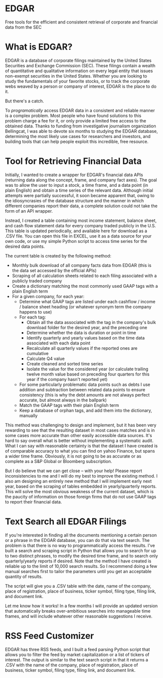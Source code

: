 # EDGAR
Free tools for the efficient and consistent retrieval of corporate and financial data from the SEC

# What is EDGAR?

EDGAR is a database of corporate filings maintained by the United States Securities and Exchange Commission (SEC). These filings contain a wealth of quantitative and qualitative information on every legal entity that issues non-exempt securities in the United States. Whether you are looking to study the fundamentals of your favorite stocks, or to track the corporate webs weaved by a person or company of interest, EDGAR is the place to do it.

But there's a catch. 

To _programatically_ access EDGAR data in a consistent and reliable manner is a complex problem. Most people who have found solutions to this problem charge a fee for it, or only provide a limited free access to the obtained data. Thanks to funding from investigative journalism organization Bellingcat, I was able to devote six months to studying the EDGAR database, determining the most likely use cases for researchers and investors, and building tools that can help people exploit this incredible, free resource.

# Tool for Retrieving Financial Data

Initially, I wanted to create a wrapper for EDGAR's financial data APIs (returning data along the concept, frame, and company fact axes). The goal was to allow the user to input a stock, a time frame, and a data point (in plain English) and obtain a time series of the relevant data. Although initial attempts were partially successful, it soon became apparent that, owing to the idiosyncrasies of the database structure and the manner in which different companies report their data, a complete solution could not take the form of an API wrapper.

Instead, I created a table containing most income statement, balance sheet, and cash flow statement data for every company traded publicly in the U.S. This table is updated periodically, and available here for download as a .CSV file. You can open this file in EXCEL, use it as a data source for your own code, or use my simple Python script to access time series for the desired data points. 

The current table is created by the following method:

  - Monthly bulk download of all company facts data from EDGAR (this is the data set accessed by the official APIs)
  - Scraping of all calculation sheets related to each filing associated with a publicly traded company
  - Create a dictionary matching the most commonly used GAAP tags with a plain English term 
  - For a given company, for each year:
    - Determine what GAAP tags are listed under each cashflow / income / balance sheet heading (or whatever synonym term the company happens to use)
    - For each tag:
      - Obtain all the data associated with the tag in the company's bulk download folder for the desired year, and the preceding one 
      - Determine whether the data is duration or point in time
      - Identify quarterly and yearly values based on the time data associated with each data point
      - Recalculate all quarterly values if the reported ones are cumulative
      - Calculate Q4 value
      - Create cleaned and sorted time series
      - Isolate the value for the considered year (or calculate trailing twelve month value based on preceding four quarters for this year if the company hasn't reported yet)
    - For some particularly problematic data points such as debts I use addition and subtraction between related data points to ensure consistency (this is why the debt amounts are not always perfect accurate, but almost always in the ballpark)
    - Match the GAAP tags with their plain English term
    - Keep a database of orphan tags, and add them into the dictionary, manually
   
This method was challenging to design and implement, but it has been very rewarding to see that the resulting dataset in most cases matches and is in some cases more accurate than other easily accessible data sources. It's hard to say overall what is better without implementing a systematic audit. What I can say with reasonable certainty is that the dataset I have created is of comparable accuracy to what you can find on yahoo Finance, but spans a wider time frame. Obviously, it is not going to be as accurate or as complete as a S&P Global or Bloomberg subscription.

But I do believe that we can get close – with your help! Please report inconsistencies to me and I will do my best to improve the existing method. I also am designing an entirely new method that I will implement early next year, based on the scraping of tables embedded in yearly/quarterly reports. This will solve the most obvious weakness of the current dataset, which is the paucity of information on those foreign firms that do not use GAAP tags to report their financial data. 

# Text Search all EDGAR Filings

If you're interested in finding all the documents mentioning a certain person or a phrase in the EDGAR database, you can do that via text search. The problem is that there is no way to programmatically access the results. I've built a search and scraping script in Python that allows you to search for up to two distinct phrases, to modify the desired time frame, and to search only quarterly/yearly reports if desired. Note that the method I have created is reliable up to the limit of 10,000 search results. So I recommend doing a few manual searches first to tailor the parameters until you get an acceptable quantity of results.

The script will give you a .CSV table with the date, name of the company, place of registration, place of business, ticker symbol, filing type, filing link, and document link. 

Let me know how it works! In a few months I will provide an updated version that automatically breaks over-ambitious searches into manageable time frames, and will include whatever other reasonable suggestions I receive. 

# RSS Feed Customizer

EDGAR has three RSS feeds, and I built a feed parsing Python script that allows you to filter the feed by market capitalization or a list of tickers of interest. The output is similar to the text search script in that it returns a .CSV with the name of the company, place of registration, place of business, ticker symbol, filing type, filing link, and document link. 





